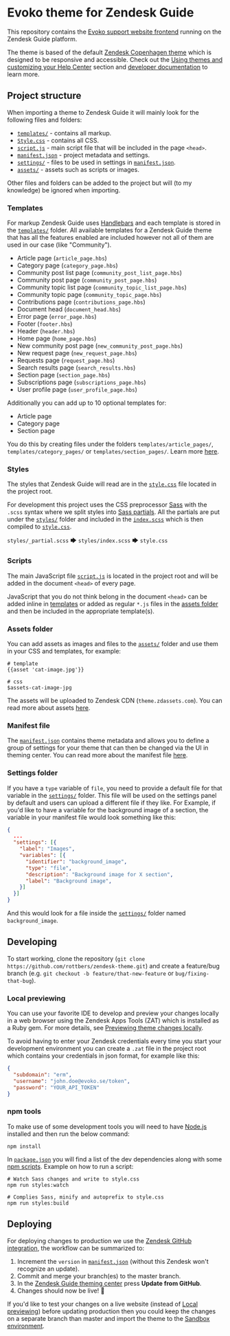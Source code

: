 # Evoko theme for Zendesk Guide

This repository contains the [Evoko support website frontend](https://support.evoko.se/hc/en-us) running on the Zendesk Guide platform.

The theme is based of the default [Zendesk Copenhagen theme](https://github.com/zendesk/copenhagen_theme) which is designed to be responsive and accessible. Check out the [Using themes and customizing your Help Center](https://support.zendesk.com/hc/en-us/sections/206670747) section and [developer documentation](https://developer.zendesk.com/apps/docs/help-center-templates/introduction) to learn more.

## Project structure

When importing a theme to Zendesk Guide it will mainly look for the following files and folders:

- [`templates/`](#templates) - contains all markup.
- [`Style.css`](#styles) - contains all CSS.
- [`script.js`](#scripts) - main script file that will be included in the page `<head>`.
- [`manifest.json`](#manifest-file) - project metadata and settings.
- [`settings/`](#settings-folder) - files to be used in settings in [`manifest.json`](/blob/master/manifest.json).
- [`assets/`](#assets-folder) - assets such as scripts or images.

Other files and folders can be added to the project but will (to my knowledge) be ignored when importing.

### Templates

For markup Zendesk Guide uses [Handlebars](https://handlebarsjs.com/) and each template is stored in the [`templates/`](/blob/master/templates/) folder. All available templates for a Zendesk Guide theme that has all the features enabled are included however not all of them are used in our case (like "Community").

- Article page (`article_page.hbs`)
- Category page (`category_page.hbs`)
- Community post list page (`community_post_list_page.hbs`)
- Community post page (`community_post_page.hbs`)
- Community topic list page (`community_topic_list_page.hbs`)
- Community topic page (`community_topic_page.hbs`)
- Contributions page (`contributions_page.hbs`)
- Document head (`document_head.hbs`)
- Error page (`error_page.hbs`)
- Footer (`footer.hbs`)
- Header (`header.hbs`)
- Home page (`home_page.hbs`)
- New community post page (`new_community_post_page.hbs`)
- New request page (`new_request_page.hbs`)
- Requests page (`request_page.hbs`)
- Search results page (`search_results.hbs`)
- Section page (`section_page.hbs`)
- Subscriptions page (`subscriptions_page.hbs`)
- User profile page (`user_profile_page.hbs`)

Additionally you can add up to 10 optional templates for:

- Article page
- Category page
- Section page

You do this by creating files under the folders `templates/article_pages/`, `templates/category_pages/` or `templates/section_pages/`.
Learn more [here](https://support.zendesk.com/hc/en-us/articles/360001948367).

### Styles

The styles that Zendesk Guide will read are in the [`style.css`](/blob/master/style.css) file located in the project root.

For development this project uses the CSS preprocessor [Sass](https://sass-lang.com/) with the `.scss` syntax where we split styles into [Sass partials](https://sass-lang.com/guide#topic-4). All the partials are put under the [`styles/`](/blob/master/styles/) folder and included in the [`index.scss`](/blob/master/styles/index.scss) which is then compiled to [`style.css`](/blob/master/style.css).

`styles/_partial.scss` 🡆 `styles/index.scss` 🡆 `style.css`

### Scripts

The main JavaScript file [`script.js`](/blob/master/script.js) is located in the project root and will be added in the document `<head>` of every page.

JavaScript that you do not think belong in the document `<head>` can be added inline in [templates](#templates) or added as regular `*.js` files in the [assets folder](#assets-folder) and then be included in the appropriate template(s).

### Assets folder

You can add assets as images and files to the [`assets/`](/blob/master/assets/) folder and use them in your CSS and templates, for example:

```shell
# template
{{asset 'cat-image.jpg'}}

# css
$assets-cat-image-jpg
```

The assets will be uploaded to Zendesk CDN (`theme.zdassets.com`). You can read more about assets [here](https://support.zendesk.com/hc/en-us/articles/115012399428).

### Manifest file

The [`manifest.json`](/blob/master/manifest.json) contains theme metadata and allows you to define a group of settings for your theme that can then be changed via the UI in theming center.
You can read more about the manifest file [here](https://support.zendesk.com/hc/en-us/articles/115012547687).

### Settings folder

If you have a `type` variable of `file`, you need to provide a default file for that variable in the [`settings/`](/blob/master/settings/) folder. This file will be used on the settings panel by default and users can upload a different file if they like.
For Example, if you'd like to have a variable for the background image of a section, the variable in your manifest file would look something like this:

```json
{
  ...
  "settings": [{
    "label": "Images",
    "variables": [{
      "identifier": "background_image",
      "type": "file",
      "description": "Background image for X section",
      "label": "Background image",
    }]
  }]
}
```

And this would look for a file inside the [`settings/`](/blob/master/settings/) folder named `background_image`.

## Developing

To start working, clone the repository (`git clone https://github.com/rottbers/zendesk-theme.git`) and create a feature/bug branch (e.g. `git checkout -b feature/that-new-feature` or `bug/fixing-that-bug`).

### Local previewing

You can use your favorite IDE to develop and preview your changes locally in a web browser using the Zendesk Apps Tools (ZAT) which is installed as a Ruby gem. For more details, see [Previewing theme changes locally](https://support.zendesk.com/hc/en-us/articles/115014810447).

To avoid having to enter your Zendesk credentials every time you start your development environment you can create a `.zat` file in the project root which contains your credentials in json format, for example like this:

```json
{
  "subdomain": "erm",
  "username": "john.doe@evoko.se/token",
  "password": "YOUR_API_TOKEN"
}
```

### npm tools

To make use of some development tools you will need to have [Node.js](https://nodejs.org/) installed and then run the below command:

```shell
npm install
```

In [`package.json`](/blob/master/package.json) you will find a list of the dev dependencies along with some [npm scripts](https://docs.npmjs.com/misc/scripts.html). Example on how to run a script:

```shell
# Watch Sass changes and write to style.css
npm run styles:watch

# Complies Sass, minify and autoprefix to style.css
npm run styles:build
```

## Deploying

For deploying changes to production we use the [Zendesk GitHub integration](https://support.zendesk.com/hc/en-us/community/posts/360004400007), the workflow can be summarized to:

1. Increment the `version` in [`manifest.json`](/blob/master/manifest.json) (without this Zendesk won't recognize an update).
2. Commit and merge your branch(es) to the master branch.
3. In the [Zendesk Guide theming center](https://support.evoko.se/theming) press **Update from GitHub**.
4. Changes should now be live! 🎉

If you'd like to test your changes on a live website (instead of [Local previewing](#local-previewing)) before updating production then you could keep the changes on a separate branch than master and import the theme to the [Sandbox environment](https://erm.zendesk.com/agent/admin/sandbox).
